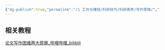 ```yaml
---
{"dg-publish":true,"permalink":"/1 工作与赚钱/科研技巧/科研素养/写作思维/","title":"写作思维"}
---
```



## 相关教程
[论文写作困难两大原罪\_哔哩哔哩\_bilibili](https://www.bilibili.com/video/BV1zr4y1d7zB/?buvid=XY630CE669F34078F341989B1EE06E60B0127&is_story_h5=false&mid=g8UDjEqHIS5oCexxb9oAEQ%3D%3D&p=1&plat_id=116&share_from=ugc&share_medium=android&share_plat=android&share_session_id=95c634b7-5f45-446c-b8a2-a2bac9283a80&share_source=COPY&share_tag=s_i&timestamp=1692239113&unique_k=wceVErP&up_id=508455218&vd_source=20cb3e7c6ad3d64f0eb2d763ff005080)